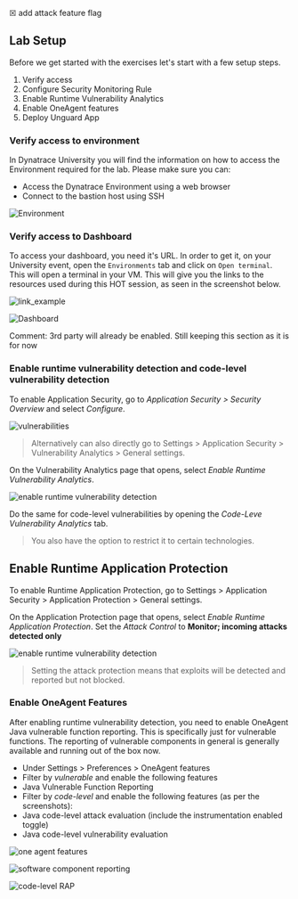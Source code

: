 &#9746; add attack feature flag

## Lab Setup
Before we get started with the exercises let's start with a few setup steps.

1. Verify access
2. Configure Security Monitoring Rule
3. Enable Runtime Vulnerability Analytics
4.  Enable OneAgent features
5.  Deploy Unguard App

### Verify access to environment
In Dynatrace University you will find the information on how to access the Environment required for the lab. Please make sure you can:
- Access the Dynatrace Environment using a web browser
- Connect to the bastion host using SSH

![Environment](../../assets/images/1-1-environment.png)
### Verify access to Dashboard
To access your dashboard, you need it's URL. In order to get it, on your University event, open the `Environments` tab and click on `Open terminal`. This will open a terminal in your VM. 
This will give you the links to the resources used during this HOT session, as seen in the screenshot below.

![link_example](../../assets/images/link.png)


![Dashboard](../../assets/images/1-6-dashboard.png)



Comment: 3rd party will already be enabled. Still keeping this section as it is for now


### Enable runtime vulnerability detection and code-level vulnerability detection

To enable Application Security,  go to *Application Security > Security Overview* and select *Configure*.

![vulnerabilities](../../assets/images/1-2-vulnerabilities.png)

> Alternatively can also directly go to Settings > Application Security > Vulnerability Analytics > General settings.

On the Vulnerability Analytics page that opens, select *Enable Runtime Vulnerability Analytics*. 

![enable runtime vulnerability detection](../../assets/images/1-3-enable_vulnerability_detection.png)

Do the same for code-level vulnerabilities by opening the *Code-Leve Vulnerability Analytics* tab.

> You also have the option to restrict it to certain technologies. 


## Enable Runtime Application Protection

To enable Runtime Application Protection,  go to Settings > Application Security > Application Protection > General settings.

On the Application Protection page that opens, select *Enable Runtime Application Protection*.  Set the *Attack Control* to **Monitor; incoming attacks detected only**

![enable runtime vulnerability detection](../../assets/images/11-EnableRAP-Settings.png)

> Setting the attack protection means that exploits will be detected and reported but not blocked. 


### Enable OneAgent Features
After enabling runtime vulnerability detection, you need to enable OneAgent Java vulnerable function reporting. This is specifically just for vulnerable functions. The reporting of vulnerable components in general is generally available and running out of the box now.
- Under Settings > Preferences > OneAgent features
- Filter by *vulnerable* and enable the following features
- Java Vulnerable Function Reporting
- Filter by *code-level* and enable the following features (as per the screenshots):
- Java code-level attack evaluation (include the instrumentation enabled toggle)
- Java code-level vulnerability evaluation

![one agent features](../../assets/images/1-4-new-oneagent-features.png)


![software component reporting](../../assets/images/1-5-function-reporting1.png)

![code-level RAP](../../assets/images/1-7-code-level-RAP.png)




